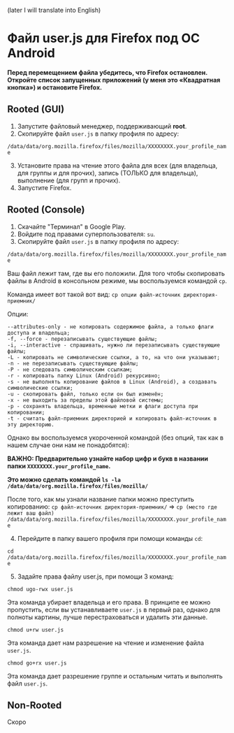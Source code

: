 (later I will translate into English)

# Файл user.js для Firefox под ОС Android


**Перед перемещением файла убедитесь, что Firefox остановлен. Откройте список запущенных приложений (у меня это «Квадратная кнопка») и остановите Firefox.**

## Rooted (GUI)
1. Запустите файловый менеджер, поддерживающий **root**.
2. Скопируйте файл `user.js` в папку профиля по адресу:

`/data/data/org.mozilla.firefox/files/mozilla/XXXXXXXX.your_profile_name`

3. Установите права на чтение этого файла для всех (для владельца, для группы и для прочих), запись (ТОЛЬКО для владельца), выполнение (для групп и прочих).
4. Запустите Firefox.

## Rooted (Console)
1. Скачайте "Терминал" в Google Play.
2. Войдите под правами суперпользователя: `su`.
3. Скопируйте файл `user.js` в папку профиля по адресу:

`/data/data/org.mozilla.firefox/files/mozilla/XXXXXXXX.your_profile_name`

Ваш файл лежит там, где вы его положили. Для того чтобы скопировать файлы в Android в консольном режиме, мы воспользуемся командой `cp`.

Команда имеет вот такой вот вид:
`cp опции файл-источник директория-приемник/`

Опции:

    --attributes-only - не копировать содержимое файла, а только флаги доступа и владельца;
    -f, --force - перезаписывать существующие файлы;
    -i, --interactive - спрашивать, нужно ли перезаписывать существующие файлы;
    -L - копировать не символические ссылки, а то, на что они указывают;
    -n - не перезаписывать существующие файлы;
    -P - не следовать символическим ссылкам;
    -r - копировать папку Linux (Android) рекурсивно;
    -s - не выполнять копирование файлов в Linux (Android), а создавать символические ссылки;
    -u - скопировать файл, только если он был изменён;
    -x - не выходить за пределы этой файловой системы;
    -p - сохранять владельца, временные метки и флаги доступа при копировании;
    -t - считать файл-приемник директорией и копировать файл-источник в эту директорию.

Однако вы воспользуемся укороченной командой (без опций, так как в нашем случае они нам не понадобятся):

**ВАЖНО: Предварительно узнайте набор цифр и букв в названии папки `XXXXXXXX.your_profile_name`.**

**Это можно сделать командой `ls -la /data/data/org.mozilla.firefox/files/mozilla/`**

После того, как мы узнали название папки можно преступить копированию:
`cp файл-источник директория-приемник/` => `cp (место где лежит ваш файл) /data/data/org.mozilla.firefox/files/mozilla/XXXXXXXX.your_profile_name`

4. Перейдите в папку вашего профиля при помощи команды `cd`:

`cd /data/data/org.mozilla.firefox/files/mozilla/XXXXXXXX.your_profile_name`

5. Задайте права файлу user.js, при помощи 3 команд:

`chmod ugo-rwx user.js`

Эта команда убирает владельца и его права. В принципе ее можно пропустить, если вы устанавливаете `user.js` в первый раз, однако для полноты картины, лучше перестраховаться и удалить эти данные.

`chmod u+rw user.js`

Эта команда дает нам разрешение на чтение и изменение файла `user.js`.

`chmod go+rx user.js`

Эта команда дает разрешение группе и остальным читать и выполнять файл `user.js`.

## Non-Rooted

Скоро

